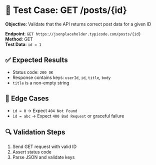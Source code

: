 # 🧪 Test Case: GET /posts/{id}

**Objective**: Validate that the API returns correct post data for a given ID

**Endpoint**: `GET https://jsonplaceholder.typicode.com/posts/{id}`  
**Method**: GET  
**Test Data**: `id = 1`

## ✅ Expected Results
- Status code: `200 OK`
- Response contains keys: `userId`, `id`, `title`, `body`
- `title` is a non-empty string

## 🐛 Edge Cases
- `id = 0` → Expect `404 Not Found`
- `id = abc` → Expect `400 Bad Request` or graceful failure

## 🔍 Validation Steps
1. Send GET request with valid ID
2. Assert status code
3. Parse JSON and validate keys
